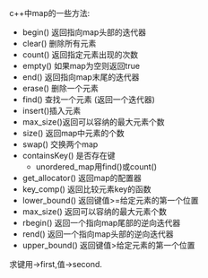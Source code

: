 c++中map的一些方法:

* begin() 返回指向map头部的迭代器
* clear() 删除所有元素
* count() 返回指定元素出现的次数
* empty() 如果map为空则返回true
* end()   返回指向map末尾的迭代器
* erase() 删除一个元素
* find()  查找一个元素  (返回一个迭代器)
* insert()插入元素
* max_size()返回可以容纳的最大元素个数
* size()  返回map中元素的个数
* swap()  交换两个map
* containsKey()  是否存在键
    * unordered_map用find()或count()
* get_allocator()  返回map的配置器
* key_comp()       返回比较元素key的函数
* lower_bound()    返回键值>=给定元素的第一个位置
* max_size()       返回可以容纳的最大元素个数
* rbegin()         返回一个指向map尾部的逆向迭代器
* rend()           返回一个指向map头部的逆向迭代器
* upper_bound()     返回键值>给定元素的第一个位置
    
求键用->first,值->second.

